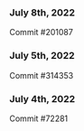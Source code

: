 ### July 8th, 2022

Commit #201087

### July 5th, 2022

Commit #314353


### July 4th, 2022

Commit #72281
